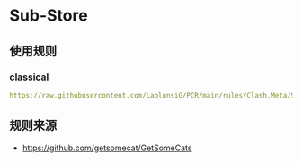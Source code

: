 # Sub-Store

## 使用规则

### classical
```yaml
https://raw.githubusercontent.com/LaolunsiG/PCR/main/rules/Clash.Meta/Sub-Store/Sub-Store-Classical.yaml
```

## 规则来源
- https://github.com/getsomecat/GetSomeCats
